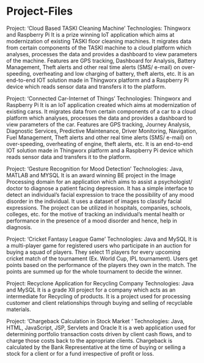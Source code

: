 # Project-Files

Project: ‘Cloud Based TASKI Cleaning Machine’
Technologies: Thingworx and Raspberry Pi
It is a prize winning IoT application which aims at modernization of existing TASKI floor cleaning machines. It migrates data from certain components of the TASKI machine to a cloud platform which analyses, processes the data and provides a dashboard to view parameters of the machine. Features are GPS tracking, Dashboard for Analysis, Battery Management, Theft alerts and other real time alerts (SMS/ e-mail) on over-speeding, overheating and low charging of battery, theft alerts, etc. It is an end-to-end IOT solution made in Thingworx platform and a Raspberry Pi device which reads sensor data and transfers it to the platform.

Project: ‘Connected Car-Internet of Things’
Technologies: Thingworx and Raspberry Pi
It is an IoT application created which aims at modernization of existing carss. It migrates data from certain components of a car to a cloud platform which analyses, processes the data and provides a dashboard to view parameters of the car. Features are GPS tracking, Journey Analysis, Diagnostic Services, Predictive Maintenance, Driver Monitoring, Navigation, Fuel Management, Theft alerts and other real time alerts (SMS/ e-mail) on over-speeding, overheating of engine, theft alerts, etc. It is an end-to-end IOT solution made in Thingworx platform and a Raspberry Pi device which reads sensor data and transfers it to the platform.

Project:  ‘Gesture Recognition for Mood Detection’
Technologies: Java, MATLAB and MYSQL 
It is an award winning BE project in the Image Processing domain for an application which aims to assist a psychologist/ doctor to diagnose a patient facing depression. It has a simple interface to detect an individual’s facial expression to trace the possibility of any mood disorder in the individual. It uses a dataset of images to classify facial expressions. The project can be utilized in hospitals, companies, schools, colleges, etc. for the motive of tracking an individual’s mental health or performance in the presence of a mood disorder and hence, help in diagnosis.

Project: ‘Cricket Fantasy League Game’
Technologies: Java and MySQL
It is a multi-player game for registered users who participate in an auction for buying a squad of players. They select 11 players for every upcoming cricket match of the tournament (Ex. World Cup, IPL tournament). Users get points based on the performance of the players they own in the match. The points are summed up for the whole tournament to decide the winner.

Project: Recyclone Application for Recycling Company 
Technologies: Java and MySQL
It is a grade XII project for a company which acts as an intermediate for Recycling of products. It is a project used for processing customer and client relationships through buying and selling of recyclable materials.

Project: ‘Chargeback Calculation in Stock Market ‘
Technologies: Java, HTML, JavaScript, JSP, Servlets and Oracle 
It is a web application used for determining portfolio transaction costs driven by client cash flows, and to charge those costs back to the appropriate clients. Chargeback is calculated by the Bank Representative at the time of buying or selling a stock for a client or for a fund irrespective of profit or loss.

